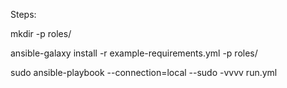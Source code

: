 Steps:

mkdir -p roles/

ansible-galaxy install -r example-requirements.yml -p roles/

sudo ansible-playbook --connection=local --sudo -vvvv run.yml


